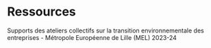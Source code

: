 # Ressources
Supports des ateliers collectifs sur la transition environnementale des entreprises - Métropole Européenne de Lille (MEL) 2023-24

